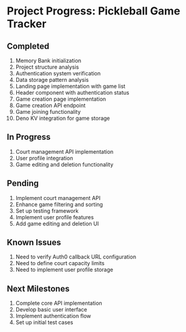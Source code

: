 # Project Progress: Pickleball Game Tracker

## Completed
1. Memory Bank initialization
2. Project structure analysis
3. Authentication system verification
4. Data storage pattern analysis
5. Landing page implementation with game list
6. Header component with authentication status
7. Game creation page implementation
8. Game creation API endpoint
9. Game joining functionality
10. Deno KV integration for game storage

## In Progress
1. Court management API implementation
2. User profile integration
3. Game editing and deletion functionality

## Pending
1. Implement court management API
2. Enhance game filtering and sorting
3. Set up testing framework
4. Implement user profile features
5. Add game editing and deletion UI

## Known Issues
1. Need to verify Auth0 callback URL configuration
2. Need to define court capacity limits
3. Need to implement user profile storage

## Next Milestones
1. Complete core API implementation
2. Develop basic user interface
3. Implement authentication flow
4. Set up initial test cases
